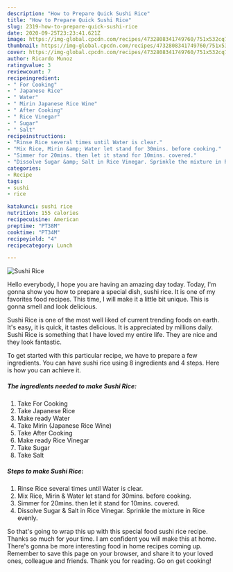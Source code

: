 ```yaml
---
description: "How to Prepare Quick Sushi Rice"
title: "How to Prepare Quick Sushi Rice"
slug: 2319-how-to-prepare-quick-sushi-rice
date: 2020-09-25T23:23:41.621Z
image: https://img-global.cpcdn.com/recipes/4732808341749760/751x532cq70/sushi-rice-recipe-main-photo.jpg
thumbnail: https://img-global.cpcdn.com/recipes/4732808341749760/751x532cq70/sushi-rice-recipe-main-photo.jpg
cover: https://img-global.cpcdn.com/recipes/4732808341749760/751x532cq70/sushi-rice-recipe-main-photo.jpg
author: Ricardo Munoz
ratingvalue: 3
reviewcount: 7
recipeingredient:
- " For Cooking"
- " Japanese Rice"
- " Water"
- " Mirin Japanese Rice Wine"
- " After Cooking"
- " Rice Vinegar"
- " Sugar"
- " Salt"
recipeinstructions:
- "Rinse Rice several times until Water is clear."
- "Mix Rice, Mirin &amp; Water let stand for 30mins. before cooking."
- "Simmer for 20mins. then let it stand for 10mins. covered."
- "Dissolve Sugar &amp; Salt in Rice Vinegar. Sprinkle the mixture in Rice evenly."
categories:
- Recipe
tags:
- sushi
- rice

katakunci: sushi rice 
nutrition: 155 calories
recipecuisine: American
preptime: "PT38M"
cooktime: "PT34M"
recipeyield: "4"
recipecategory: Lunch

---
```



![Sushi Rice](https://img-global.cpcdn.com/recipes/4732808341749760/751x532cq70/sushi-rice-recipe-main-photo.jpg)

Hello everybody, I hope you are having an amazing day today. Today, I'm gonna show you how to prepare a special dish, sushi rice. It is one of my favorites food recipes. This time, I will make it a little bit unique. This is gonna smell and look delicious.

Sushi Rice is one of the most well liked of current trending foods on earth. It's easy, it is quick, it tastes delicious. It is appreciated by millions daily. Sushi Rice is something that I have loved my entire life. They are nice and they look fantastic.




To get started with this particular recipe, we have to prepare a few ingredients. You can have sushi rice using 8 ingredients and 4 steps. Here is how you can achieve it.

<!--inarticleads1-->

##### The ingredients needed to make Sushi Rice:

1. Take  For Cooking
1. Take  Japanese Rice
1. Make ready  Water
1. Take  Mirin (Japanese Rice Wine)
1. Take  After Cooking
1. Make ready  Rice Vinegar
1. Take  Sugar
1. Take  Salt




<!--inarticleads2-->

##### Steps to make Sushi Rice:

1. Rinse Rice several times until Water is clear.
1. Mix Rice, Mirin &amp; Water let stand for 30mins. before cooking.
1. Simmer for 20mins. then let it stand for 10mins. covered.
1. Dissolve Sugar &amp; Salt in Rice Vinegar. Sprinkle the mixture in Rice evenly.




So that's going to wrap this up with this special food sushi rice recipe. Thanks so much for your time. I am confident you will make this at home. There's gonna be more interesting food in home recipes coming up. Remember to save this page on your browser, and share it to your loved ones, colleague and friends. Thank you for reading. Go on get cooking!

